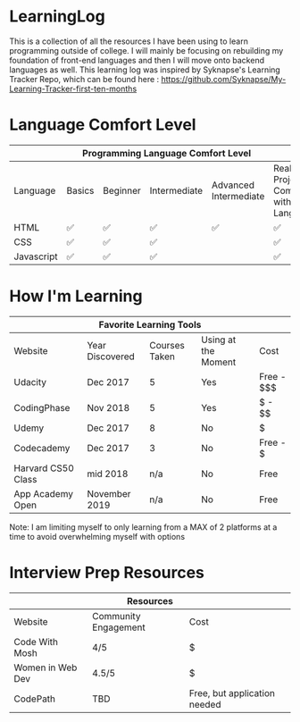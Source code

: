 # LearningLog

This is a collection of all the resources I have been using to learn programming outside of college. I will mainly be focusing on rebuilding my foundation of front-end languages
and then I will move onto backend languages as well. This learning log was inspired by Syknapse's Learning Tracker Repo, which
can be found here : https://github.com/Syknapse/My-Learning-Tracker-first-ten-months

# Language Comfort Level

<table>
    <thead>
        <tr>
            <th colspan="6"> Programming Language Comfort Level </th>
        </tr>
    </thead>
    <tbody>
        <tr>
            <td> Language </td>
            <td>Basics </td>
            <td> Beginner </td>
            <td> Intermediate </td>
            <td> Advanced Intermediate </td>
            <td> Real World Project Completed with Language </td>
        </tr>
         <tr>
        <td> HTML </td>
            <td> ✅ </td>
            <td> ✅ </td>
            <td> ✅ </td>
            <td> ✅ </td>
            <td> ✅ </td>
        </tr>
          <tr>
        <td> CSS </td>
            <td> ✅ </td>
            <td> ✅ </td>
            <td> ✅ </td>
              <td> </td>
            <td> ✅ </td
        </tr>
          <tr>
         <td> Javascript </td>
            <td> ✅ </td>
            <td> ✅ </td>
            <td> ✅ </td>
            <td>  </td>
            <td> ✅ </td
        </tr>
    </tbody>
</table>

# How I'm Learning

<table>
    <thead>
        <tr>
            <th colspan="5">Favorite Learning Tools</th>
        </tr>
    </thead>
    <tbody>
        <tr>
            <td>Website</td>
            <td>Year Discovered</td>
            <td>Courses Taken</td>
            <td> Using at the Moment </td>
            <td>Cost</td>
        </tr>
        <tr>
            <td> Udacity </td> 
            <td> Dec 2017 </td>
            <td>  5 </td>
            <td> Yes </td>
            <td> Free - $$$ </td>
        </tr>
        <tr>
         <td> CodingPhase </td>
            <td> Nov 2018 </td>
            <td>  5 </td>
            <td> Yes </td>
            <td> $ - $$ </td>
        </tr>
         <tr>
        <td> Udemy </td>
             <td> Dec 2017 </td>
            <td> 8 </td>
            <td> No </td>
            <td> $ </td>
        </tr>
        <tr>
        <td> Codecademy </td>
            <td> Dec 2017 </td>
            <td> 3 </td>
            <td> No </td>
            <td> Free - $ </td>
        </tr>
         <tr>
        <td> Harvard CS50 Class</td>
             <td> mid 2018 </td>
            <td> n/a </td>
            <td> No </td>
            <td> Free </td>
        </tr>
        <tr>
        <td> App Academy Open </td>
            <td> November 2019 </td>
            <td> n/a </td>
            <td> No </td>
            <td> Free </td>
        </tr>
    </tbody>
</table>

Note: I am limiting myself to only learning from a MAX of 2 platforms at a time to avoid overwhelming myself with options

# Interview Prep Resources
<table>
    <thead>
        <tr>
            <th colspan="3"> Resources </th>
        </tr>
    </thead>
    <tbody>
        <tr>
            <td>Website</td>
            <td> Community Engagement</td>
            <td>Cost</td>
        </tr>
         <tr>
        <td> Code With Mosh </td>
            <td> 4/5 </td>
            <td> $ </td>
        </tr>
          <tr>
        <td> Women in Web Dev </td>
            <td> 4.5/5 </td>
            <td> $ </td>
        </tr>
          <tr>
        <td> CodePath </td>
            <td> TBD </td>
            <td> Free, but application needed </td>
        </tr>
    </tbody>
</table>

